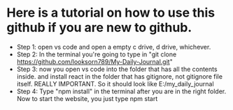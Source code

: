 # Here is a tutorial on how to use this github if you are new to github. 

- Step 1: open vs code and open a empty c drive, d drive, whichever.
- Step 2: In the terminal you're going to type in "git clone https://github.com/looksorn789/My-Daily-Journal.git"
- Step 3: now you open vs code into the folder that has all the contents inside. and install react in the folder that has gitignore, not gitignore file itself. REALLY IMPORTANT. So it should look like E:/my_daily_journal
- Step 4: Type "npm install" in the terminal after you are in the right folder. Now to start the website, you just type npm start
